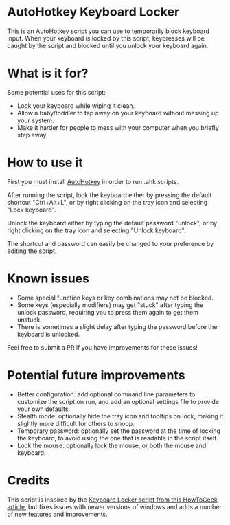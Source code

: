 # AutoHotkey Keyboard Locker

This is an AutoHotkey script you can use to temporarily block keyboard input. When your keyboard is locked by this script, keypresses will be caught by the script and blocked until you unlock your keyboard again.

# What is it for?

Some potential uses for this script:

- Lock your keyboard while wiping it clean.
- Allow a baby/toddler to tap away on your keyboard without messing up your system.
- Make it harder for people to mess with your computer when you briefly step away.

# How to use it

First you must install [AutoHotkey](https://www.autohotkey.com/) in order to run .ahk scripts.

After running the script, lock the keyboard either by pressing the default shortcut "Ctrl+Alt+L", or by right clicking on the tray icon and selecting "Lock keyboard".

Unlock the keyboard either by typing the default password "unlock", or by right clicking on the tray icon and selecting "Unlock keyboard".

The shortcut and password can easily be changed to your preference by editing the script.

# Known issues

- Some special function keys or key combinations may not be blocked.
- Some keys (especially modifiers) may get "stuck" after typing the unlock password, requiring you to press them again to get them unstuck.
- There is sometimes a slight delay after typing the password before the keyboard is unlocked.

Feel free to submit a PR if you have improvements for these issues!

# Potential future improvements

- Better configuration: add optional command line parameters to customize the script on run, and add an optional settings file to provide your own defaults.
- Stealth mode: optionally hide the tray icon and tooltips on lock, making it slightly more difficult for others to snoop.
- Temporary password: optionally set the password at the time of locking the keyboard, to avoid using the one that is readable in the script itself.
- Lock the mouse: optionally lock the mouse, or both the mouse and keyboard.

# Credits

This script is inspired by the [Keyboard Locker script from this HowToGeek article](https://www.howtogeek.com/howto/11570/disable-the-keyboard-with-a-keyboard-shortcut-in-windows/), but fixes issues with newer versions of windows and adds a number of new features and improvements.

